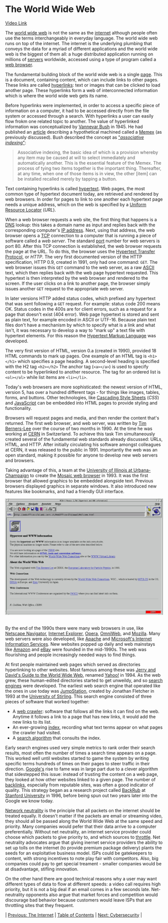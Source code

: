 # The World Wide Web
[Video Link](https://youtu.be/guvsH5OFizE)

The [world wide web](../glossary/README.md#world-wide-web) is not the same as the [internet](../glossary/README.md#internet) although people often use the terms interchangeably in everyday language. The world wide web runs on top of the internet. The internet is the underlying plumbing that conveys the data for a myriad of different applications and the world wide web is the biggest of them all: a huge distributed application running on millions of [servers](../glossary/README.md#web-server) worldwide, accessed using a type of program called a [web browser](../glossary/README.md#web-browser).

The fundamental building block of the world wide web is a single [page](../glossary/README.md#web-page). This is a document, containing content, which can include links to other pages. These links are called [hyperlinks](../glossary/README.md#hyperlink): text or images that can be clicked to load another page. These hyperlinks form a web of interconnected information which is where the world wide web gets its name.

Before hyperlinks were implemented, in order to access a specific piece of information on a computer, it had to be accessed directly from the file system or accessed through a search. With hyperlinks a user can easily flow frokm one related topic to another. The value of hyperlinked information was conceptualized by [Vannevar Bush](https://en.wikipedia.org/wiki/Vannevar_Bush) in 1945. He had published an [article](https://en.wikipedia.org/wiki/As_We_May_Think) describing a hypothetical machined called a [Memex](https://en.wikipedia.org/wiki/Memex) (as previously discussed). Bush described the concept as ["_associative indexing_"](https://www.azquotes.com/quote/653953):

> Associative indexing, the basic idea of which is a provision whereby any item may be caused at will to select immediately and automatically another. This is the essential feature of the Memex. The process of tying two items together is the important thing. Thereafter, at any time, when one of those items is in view, the other [item] can be installed recalled merely by tapping a button.

Text containing hyperlinks is called [hypertext](../glossary/README.md#hypertext). Web pages, the most common type of hypertext document today, are retrieved and rendered by web browsers. In order for pages to link to one another each hypertext page needs a unique address, which on the web is specified by a [Uniform Resource Locator](../glossary/README.md#url) (_URL_).

When a web browser requests a web site, the first thing that happens is a [DNS](../glossary/README.md#domain-name-system) lookup: this takes a domain name as input and replies back with the corresponding computer's [IP address](../glossary/README.md#ip-address). Next, using that address, the web browser opens a [TCP](../glossary/README.md#transmission-control-protocol) connection to a computer that is running a piece of software called a _web server_. The standard [port](../glossary/README.md#port) number for web servers is port 80. After this TCP connection is established, the web browser requests the page at the URL. To do this, the browser uses the [Hypertext Transfer Protocol](../glossary/README.md#hypertext-transfer-protocol), or _HTTP_. The very first documented version of the HTTP specification, HTTP 0.9, created in 1991, only had one command: `GET`. The web browser issues this `GET` command to the web server, as a raw [ASCII](../glossary/README.md#ascii) text, which then replies back with the web page hypertext requested. This hypertext is then interpreted by the web browser and rendered to the screen. If the user clicks on a link to another page, the browser simply issues another `GET` request to the appropriate web server.

In later versions HTTP added status codes, which prefixed any hypertext that was sent following a `GET` request. For example: status code 200 means OK. Status codes in the 400s are for client errors, such as a request for a page that doesn't exist (404 error). Web page hypertext is stored and sent as plain text, for example encoded in ASCII or UTF-16. Because plain text files don't have a mechanism by which to specify what is a link and what isn't, it was necessary to develop a way to "mark up" a text file with hypertext elements. For this reason the [Hypertext Markup Language](../glossary/README.md#html) was developed.

The very first version of HTML, version 0.a (created in 1990), provided 18 HTML commands to mark up pages. One example of an HTML tag is `<h1></h1>` which specifies a page heading. A second-level heading is specified with the H2 tag `<h2></h2>` The anchor tag (`<a></a>`) is used to specify content to be hyperlinked to another resource. The tag for an ordered list is `<ol></ol>` while list items are `<li></li>`.

Today's web browsers are more sophisticated: the newest version of HTML, version 5, has over a hundred different tags - for things like images, tables, forms, and buttons. Other technologies, like [Cascading Style Sheets](../glossary/README.md#css) (_CSS_) and [JavaScript](../glossary/README.md#javascript) can be embedded into HTML pages to provide styling and functionality.

Browsers will request pages and media, and then render the content that's returned. The first web browser, and web server, was written by [Tim Berners-Lee](https://en.wikipedia.org/wiki/Tim_Berners-Lee) over the course of two months in 1990. At the time he was working at [CERN](https://en.wikipedia.org/wiki/CERN) in Switzerland. To achieve this task Tim simultaneously created several of the fundamental web standards already discussed: URLs, HTML, and HTTP. After initially circulating his software amongst colleagues at CERN, it was released to the public in 1991. Importantly the web was an open standard, making it possible for anyone to develop new web servers and browsers.

Taking advantage of this, a team at the [University of Illinois at Urbana-Champaign](https://en.wikipedia.org/wiki/University_of_Illinois_at_Urbana%E2%80%93Champaign) to create the [Mosaic web browser](https://en.wikipedia.org/wiki/Mosaic_(web_browser)) in 1993. It was the first browser that allowed graphics to be embedded alongside text. Previous browsers displayed graphics in separate windows. It also introduced new features like bookmarks, and had a friendly GUI interface.

![Screenshot of NCSA Mosaic 2.7 for Unix](./NCSA_Mosaic_Browser.png)
<br /><br />

By the end of the 1990s there were many web browsers in use, like [Netscape Navigator](https://en.wikipedia.org/wiki/Netscape_Navigator), [Internet Explorer](https://en.wikipedia.org/wiki/Internet_Explorer), [Opera](https://en.wikipedia.org/wiki/Opera_(web_browser)), [OmniWeb](https://en.wikipedia.org/wiki/OmniWeb), and [Mozilla](https://en.wikipedia.org/wiki/Firefox). Many web servers were also developed, like [Apache](https://en.wikipedia.org/wiki/Apache_HTTP_Server) and [Microsoft's Internet Information Services](https://en.wikipedia.org/wiki/Internet_Information_Services). New websites popped up daily and web mainstays like [Amazon](https://en.wikipedia.org/wiki/Amazon_(company)) and [eBay](https://en.wikipedia.org/wiki/EBay) were founded in the mid-1990s. The web was flourishing and people increasingly needed ways to find things.

At first people maintained web pages which served as directories hyperlinking to other websites. Most famous among these was [Jerry and David's Guide to the World Wide Web](https://en.wikipedia.org/wiki/History_of_Yahoo!), renamed [Yahoo!](https://en.wikipedia.org/wiki/Yahoo!) in 1994. As the web grew, these human-edited directories started to get unweildy, and so [search engines](../glossary/README.md#search-engine) were developed. The earliest web search engine that operated like the ones in use today was [JumpStation](https://en.wikipedia.org/wiki/JumpStation), created by Jonathan Fletcher in 1993 at the [University of Stirling](https://en.wikipedia.org/wiki/University_of_Stirling). This search engine consisted of three pieces of software that worked together:
* A [web crawler](../glossary/README.md#web-crawler): software that follows all the links it can find on the web. Anytime it follows a link to a page that has new links, it would add the new links to its list.
* An ever-growing [index](../glossary/README.md#web-indexing), recording what text terms appear on what pages the crawler had visited.
* A [search algorithm](https://en.wikipedia.org/wiki/Search_algorithm) that consults the index.

Early search engines used very simple metrics to rank order their search results, most often the number of times a search time appears on a page. This worked well until websites started to game the system by writing specific terms hundreds of times on their pages to steer traffic in their direction. [Google's](https://en.wikipedia.org/wiki/Google) rise to fame was in large part due to a clever algorithm that sidestepped this issue: instead of trusting the content on a web page, they looked at how other websites linked to a given page.  The number of [backlinks](../glossary/README.md#backlink), especially from reputable sites, was often a good indicator of quality. This strategy began as a research project called [BackRub](https://en.wikipedia.org/wiki/History_of_Google) at [Stanford University](https://en.wikipedia.org/wiki/Stanford_University) in 1996, before being spun out two years later into the Google we know today.

[Network neutrality](../glossary/README.md#net-neutrality) is the principle that all packets on the internet should be treated equally. It doesn't matter if the packets are email or streaming video, they should all be passed along the World Wide Web at the same speed and priority. Many companies would pefer that their data arrive to a computer preferentially. Without net neutrality, an internet service provider could choose which packets to give priority to, and which sources to [throttle](../glossary/README.md#bandwidth-throttling). Net neutrality advocates argue that giving inernet service providers the ability to set up tolls on the internet (to provide premium package delivery) plants the seeds for an exploitative business model. ISPs could be gatekeepers to content, with strong incentives to note play fair with competitors. Also, big companies could pay to get special treament - smaller companies would be at disadvantage, stifling innovation.

On the other hand there are good technical reasons why a user may want different types of data to flow at different speeds: a video call requires high priority, but it is not a big deal if an email comes in a few seconds late. Net-neutrality opponents also argue that market forces and competition would discourage bad behavior because customers would leave ISPs that are throttling sites that they frequent.

| [Previous: The Internet](../29/README.md) | [Table of Contents](../README.md#table-of-contents) | [Next: Cybersecurity](../31/README.md) |
